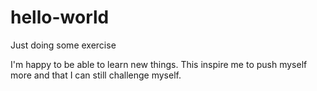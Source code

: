 # hello-world

Just doing some exercise

I'm happy to be able to learn new things. This inspire me to push myself more and that I can still challenge myself.
